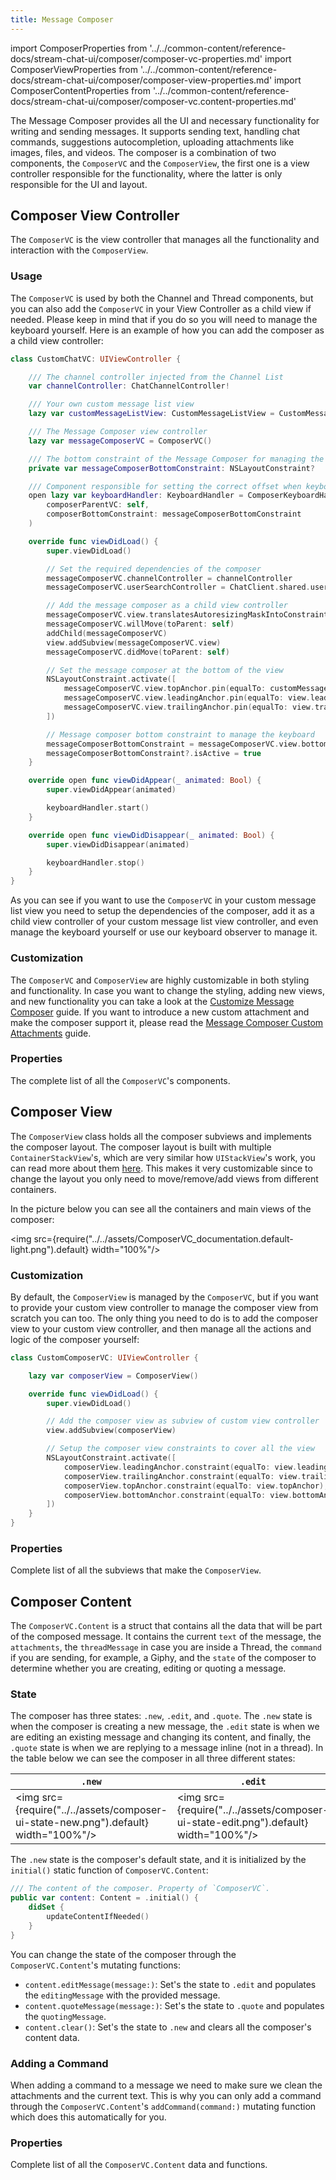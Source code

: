 ```yaml
---
title: Message Composer
---
```


import ComposerProperties from '../../common-content/reference-docs/stream-chat-ui/composer/composer-vc-properties.md'
import ComposerViewProperties from '../../common-content/reference-docs/stream-chat-ui/composer/composer-view-properties.md'
import ComposerContentProperties from '../../common-content/reference-docs/stream-chat-ui/composer/composer-vc.content-properties.md'

The Message Composer provides all the UI and necessary functionality for writing and sending messages. It supports sending text, handling chat commands, suggestions autocompletion, uploading attachments like images, files, and videos. The composer is a combination of two components, the `ComposerVC` and the `ComposerView`, the first one is a view controller responsible for the functionality, where the latter is only responsible for the UI and layout.

## Composer View Controller

The `ComposerVC` is the view controller that manages all the functionality and interaction with the `ComposerView`.

### Usage

The `ComposerVC` is used by both the Channel and Thread components, but you can also add the `ComposerVC` in your View Controller as a child view if needed. Please keep in mind that if you do so you will need to manage the keyboard yourself. Here is an example of how you can add the composer as a child view controller:

```swift
class CustomChatVC: UIViewController {

    /// The channel controller injected from the Channel List
    var channelController: ChatChannelController!

    /// Your own custom message list view
    lazy var customMessageListView: CustomMessageListView = CustomMessageListView()

    /// The Message Composer view controller
    lazy var messageComposerVC = ComposerVC()

    /// The bottom constraint of the Message Composer for managing the keyboard
    private var messageComposerBottomConstraint: NSLayoutConstraint?

    /// Component responsible for setting the correct offset when keyboard frame is changed.
    open lazy var keyboardHandler: KeyboardHandler = ComposerKeyboardHandler(
        composerParentVC: self,
        composerBottomConstraint: messageComposerBottomConstraint
    )

    override func viewDidLoad() {
        super.viewDidLoad()

        // Set the required dependencies of the composer
        messageComposerVC.channelController = channelController
        messageComposerVC.userSearchController = ChatClient.shared.userSearchController()

        // Add the message composer as a child view controller
        messageComposerVC.view.translatesAutoresizingMaskIntoConstraints = false
        messageComposerVC.willMove(toParent: self)
        addChild(messageComposerVC)
        view.addSubview(messageComposerVC.view)
        messageComposerVC.didMove(toParent: self)

        // Set the message composer at the bottom of the view
        NSLayoutConstraint.activate([
            messageComposerVC.view.topAnchor.pin(equalTo: customMessageListView.bottomAnchor),
            messageComposerVC.view.leadingAnchor.pin(equalTo: view.leadingAnchor),
            messageComposerVC.view.trailingAnchor.pin(equalTo: view.trailingAnchor)
        ])

        // Message composer bottom constraint to manage the keyboard
        messageComposerBottomConstraint = messageComposerVC.view.bottomAnchor.pin(equalTo: view.bottomAnchor)
        messageComposerBottomConstraint?.isActive = true
    }

    override open func viewDidAppear(_ animated: Bool) {
        super.viewDidAppear(animated)

        keyboardHandler.start()
    }

    override open func viewDidDisappear(_ animated: Bool) {
        super.viewDidDisappear(animated)

        keyboardHandler.stop()
    }
}
```
As you can see if you want to use the `ComposerVC` in your custom message list view you need to setup the dependencies of the composer, add it as a child view controller of your custom message list view controller, and even manage the keyboard yourself or use our keyboard observer to manage it.

### Customization

The `ComposerVC` and `ComposerView` are highly customizable in both styling and functionality. In case you want to change the styling, adding new views, and new functionality you can take a look at the [Customize Message Composer](../../../guides/customize-message-composer) guide. If you want to introduce a new custom attachment and make the composer support it, please read the [Message Composer Custom Attachments](../../../guides/working-with-attachments) guide.

### Properties

The complete list of all the `ComposerVC`'s components.

<ComposerProperties/>

## Composer View

The `ComposerView` class holds all the composer subviews and implements the composer layout. The composer layout is built with multiple `ContainerStackView`'s, which are very similar how `UIStackView`'s work, you can read more about them [here](../uikit/custom-components#setuplayout). This makes it very customizable since to change the layout you only need to move/remove/add views from different containers.

In the picture below you can see all the containers and main views of the composer:

<img src={require("../../assets/ComposerVC_documentation.default-light.png").default} width="100%"/>

### Customization

By default, the `ComposerView` is managed by the `ComposerVC`, but if you want to provide your custom view controller to manage the composer view from scratch you can too. The only thing you need to do is to add the composer view to your custom view controller, and then manage all the actions and logic of the composer yourself:

```swift
class CustomComposerVC: UIViewController {

    lazy var composerView = ComposerView()

    override func viewDidLoad() {
        super.viewDidLoad()

        // Add the composer view as subview of custom view controller
        view.addSubview(composerView)

        // Setup the composer view constraints to cover all the view
        NSLayoutConstraint.activate([
            composerView.leadingAnchor.constraint(equalTo: view.leadingAnchor),
            composerView.trailingAnchor.constraint(equalTo: view.trailingAnchor),
            composerView.topAnchor.constraint(equalTo: view.topAnchor),
            composerView.bottomAnchor.constraint(equalTo: view.bottomAnchor)
        ])
    }
}
```

### Properties 

Complete list of all the subviews that make the `ComposerView`.

<ComposerViewProperties/>

## Composer Content

The `ComposerVC.Content` is a struct that contains all the data that will be part of the composed message. It contains the current `text` of the message, the `attachments`, the `threadMessage` in case you are inside a Thread, the `command` if you are sending, for example, a Giphy, and the `state` of the composer to determine whether you are creating, editing or quoting a message.

### State
The composer has three states: `.new`, `.edit`, and `.quote`. The `.new` state is when the composer is creating a new message, the `.edit` state is when we are editing an existing message and changing its content, and finally, the `.quote` state is when we are replying to a message inline (not in a thread). In the table below we can see the composer in all three different states:

| `.new`  | `.edit` | `.quote` |
| ------------- | ------------- | ------------- |
| <img src={require("../../assets/composer-ui-state-new.png").default} width="100%"/> | <img src={require("../../assets/composer-ui-state-edit.png").default} width="100%"/> | <img src={require("../../assets/composer-ui-state-quote.png").default} width="100%"/> |

The `.new` state is the composer's default state, and it is initialized by the `initial()` static function of `ComposerVC.Content`:
```swift
/// The content of the composer. Property of `ComposerVC`.
public var content: Content = .initial() {
    didSet {
        updateContentIfNeeded()
    }
}
```

 You can change the state of the composer through the `ComposerVC.Content`'s mutating functions:
- `content.editMessage(message:)`: Set's the state to `.edit` and populates the `editingMessage` with the provided message.
- `content.quoteMessage(message:)`: Set's the state to `.quote` and populates the `quotingMessage`.
- `content.clear()`: Set's the state to `.new` and clears all the composer's content data.

### Adding a Command
When adding a command to a message we need to make sure we clean the attachments and the current text. This is why you can only add a command through the `ComposerVC.Content`'s `addCommand(command:)` mutating function which does this automatically for you.

### Properties

Complete list of all the `ComposerVC.Content` data and functions.

<ComposerContentProperties/>
